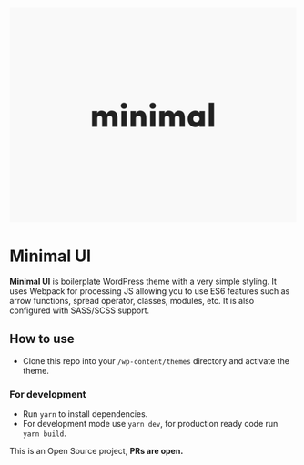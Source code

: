 <img src='./screenshot.png' />

# Minimal UI

**Minimal UI** is boilerplate WordPress theme with a very simple styling. It uses Webpack for processing JS allowing you to use ES6 features such as arrow functions, spread operator, classes, modules, etc. It is also configured with SASS/SCSS support.

## How to use

- Clone this repo into your `/wp-content/themes` directory and activate the theme.

### For development

- Run `yarn` to install dependencies.
- For development mode use `yarn dev`, for production ready code run `yarn build`.

This is an Open Source project, **PRs are open.**
